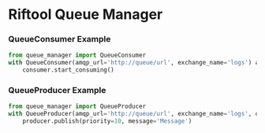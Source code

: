 # Riftool Queue Manager

### QueueConsumer Example
```python
from queue_manager import QueueConsumer
with QueueConsumer(amqp_url='http://queue/url', exchange_name='logs') as consumer:
    consumer.start_consuming()
```

### QueueProducer Example
```python
from queue_manager import QueueProducer
with QueueProducer(amqp_url='http://queue/url', exchange_name='logs', queue_arguments={}) as producer:
    producer.publish(priority=10, message='Message')
```